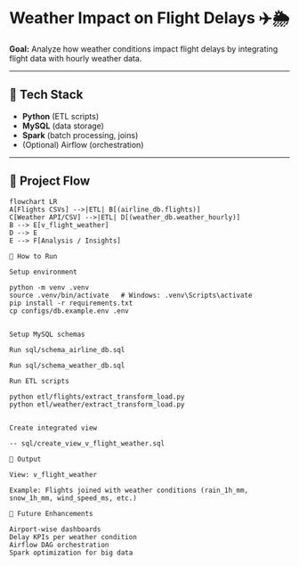 # Weather Impact on Flight Delays ✈️🌦️

**Goal:** Analyze how weather conditions impact flight delays by integrating flight data with hourly weather data.

---

## 🔹 Tech Stack
- **Python** (ETL scripts)
- **MySQL** (data storage)
- **Spark** (batch processing, joins)
- (Optional) Airflow (orchestration)

---

## 🔹 Project Flow
```mermaid
flowchart LR
A[Flights CSVs] -->|ETL| B[(airline_db.flights)]
C[Weather API/CSV] -->|ETL| D[(weather_db.weather_hourly)]
B --> E[v_flight_weather]
D --> E
E --> F[Analysis / Insights]

🔹 How to Run

Setup environment

python -m venv .venv
source .venv/bin/activate   # Windows: .venv\Scripts\activate
pip install -r requirements.txt
cp configs/db.example.env .env


Setup MySQL schemas

Run sql/schema_airline_db.sql

Run sql/schema_weather_db.sql

Run ETL scripts

python etl/flights/extract_transform_load.py
python etl/weather/extract_transform_load.py


Create integrated view

-- sql/create_view_v_flight_weather.sql

🔹 Output

View: v_flight_weather

Example: Flights joined with weather conditions (rain_1h_mm, snow_1h_mm, wind_speed_ms, etc.)

🔹 Future Enhancements

Airport-wise dashboards
Delay KPIs per weather condition
Airflow DAG orchestration
Spark optimization for big data